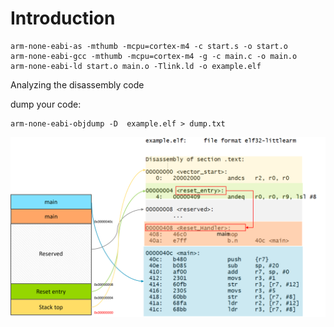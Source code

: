# Introduction



```
arm-none-eabi-as -mthumb -mcpu=cortex-m4 -c start.s -o start.o
arm-none-eabi-gcc -mthumb -mcpu=cortex-m4 -g -c main.c -o main.o
arm-none-eabi-ld start.o main.o -Tlink.ld -o example.elf
```



Analyzing the disassembly code

dump your code:

```
arm-none-eabi-objdump -D  example.elf > dump.txt
```



![image-20240728171102376](../png/disassembly.png)



